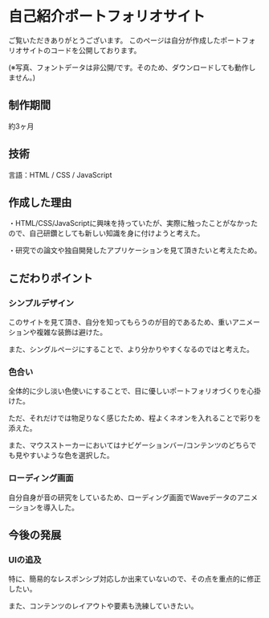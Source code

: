 # 自己紹介ポートフォリオサイト
ご覧いただきありがとうございます。
このページは自分が作成したポートフォリオサイトのコードを公開しております。

(※写真、フォントデータは非公開/です。そのため、ダウンロードしても動作しません。)
## 制作期間
約3ヶ月

## 技術
言語：HTML / CSS / JavaScript

## 作成した理由
・HTML/CSS/JavaScriptに興味を持っていたが、実際に触ったことがなかったので、自己研鑽としても新しい知識を身に付けようと考えた。

・研究での論文や独自開発したアプリケーションを見て頂きたいと考えたため。

## こだわりポイント
### シンプルデザイン
このサイトを見て頂き、自分を知ってもらうのが目的であるため、重いアニメーションや複雑な装飾は避けた。

また、シングルページにすることで、より分かりやすくなるのではと考えた。

### 色合い
全体的に少し淡い色使いにすることで、目に優しいポートフォリオづくりを心掛けた。

ただ、それだけでは物足りなく感じたため、程よくネオンを入れることで彩りを添えた。

また、マウスストーカーにおいてはナビゲーションバー/コンテンツのどちらでも見やすいような色を選択した。

### ローディング画面
自分自身が音の研究をしているため、ローディング画面でWaveデータのアニメーションを導入した。

## 今後の発展
### UIの追及
特に、簡易的なレスポンシブ対応しか出来ていないので、その点を重点的に修正したい。

また、コンテンツのレイアウトや要素も洗練していきたい。


